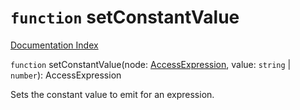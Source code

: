 # `function` setConstantValue

[Documentation Index](../README.md)

`function` setConstantValue(node: [AccessExpression](../type.AccessExpression/README.md), value: `string` | `number`): AccessExpression

Sets the constant value to emit for an expression.

